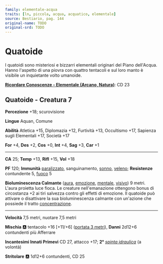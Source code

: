 ```yaml
---
family: elementale-acqua
traits: [ln, piccola, acqua, acquatico, elementale]
source: Bestiario, pag. 144
original-name: TODO
original-srd: TODO
---
```


# Quatoide

I quatoidi sono misteriosi e bizzarri elementali originari del Piano dell'Acqua. Hanno l'aspetto di una piovra con quattro tentacoli e sul loro manto è visibile un inquietante volto umanoide.

**[Ricordare Conoscenze - Elementale (Arcano, Natura)](/azioni/ricordare-conoscenze)**: CD 23

## Quatoide - Creatura 7

**Percezione** +18; scurovisione

**Lingue** Aquan, Comune

**Abilità** Atletica +15, Diplomazia +12, Furtività +13, Occultismo +17, Sapienza sugli Elementali +17, Società +17

**For** +4, **Des** +2, **Cos** +0, **Int** +4, **Sag** +3, **Car** +1

***

**CA** 25; **Temp** +13, **Rifl** +15, **Vol** +18

**PF** 120; **Immunità** [paralizzato](/condizioni/paralizzato), sanguinamento, [sonno](/tratti/sonno), [veleno](/tratti/veleno); **Resistenze** contundente 5, [fuoco](/tratti/fuoco) 5

**Bioluminescenza Calmante** ([aura](/tratti/aura), [emozione](/tratti/emozione), [mentale](/tratti/mentale), [visivo](/tratti/visivo)) 9 metri. L'aura proietta luce fioca. Le creature nell'emanazione ottengono bonus di circostanza +2 ai tiri salvezza contro gli effetti di emozione. Il quatoide può attivare o disattivare la sua bioluminescenza calmante con un'azione che possiede il tratto [concentrazione](/tratti/concentrazione).

***

**Velocità** 7,5 metri, nuotare 7,5 metri

**Mischia** :a: tentacolo +16 \[+11/+6] ([portata 3 metri](/tratti/portata)), **Danni** 2d12+6 contundenti più Afferrare

**Incantesimi Innati Primevi** CD 27, attacco +17; **2°** *[spinta idraulica](/incantesimi/spinta-idraulica)* (a volontà)

**Stritolare** :a: 1d12+6 contundenti, CD 25
